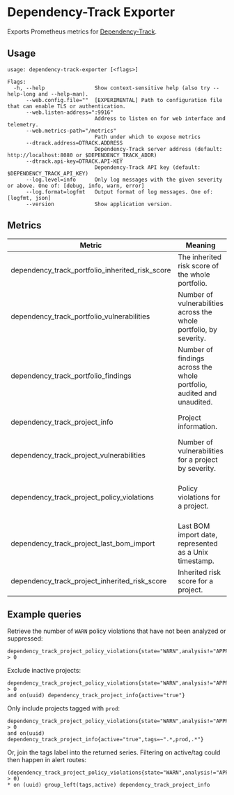 # Dependency-Track Exporter

Exports Prometheus metrics for [Dependency-Track](https://dependencytrack.org/).

## Usage

```
usage: dependency-track-exporter [<flags>]

Flags:
  -h, --help                Show context-sensitive help (also try --help-long and --help-man).
      --web.config.file=""  [EXPERIMENTAL] Path to configuration file that can enable TLS or authentication.
      --web.listen-address=":9916"
                            Address to listen on for web interface and telemetry.
      --web.metrics-path="/metrics"
                            Path under which to expose metrics
      --dtrack.address=DTRACK.ADDRESS
                            Dependency-Track server address (default: http://localhost:8080 or $DEPENDENCY_TRACK_ADDR)
      --dtrack.api-key=DTRACK.API-KEY
                            Dependency-Track API key (default: $DEPENDENCY_TRACK_API_KEY)
      --log.level=info      Only log messages with the given severity or above. One of: [debug, info, warn, error]
      --log.format=logfmt   Output format of log messages. One of: [logfmt, json]
      --version             Show application version.
```

## Metrics

| Metric                                          | Meaning                                                               | Labels                                           |
| ----------------------------------------------- | --------------------------------------------------------------------- | ------------------------------------------------ |
| dependency_track_portfolio_inherited_risk_score | The inherited risk score of the whole portfolio.                      |                                                  |
| dependency_track_portfolio_vulnerabilities      | Number of vulnerabilities across the whole portfolio, by severity.    | severity                                         |
| dependency_track_portfolio_findings             | Number of findings across the whole portfolio, audited and unaudited. | audited                                          |
| dependency_track_project_info                   | Project information.                                                  | uuid, name, version, active, tags                |
| dependency_track_project_vulnerabilities        | Number of vulnerabilities for a project by severity.                  | uuid, name, version, severity                    |
| dependency_track_project_policy_violations      | Policy violations for a project.                                      | uuid, name, version, state, analysis, suppressed |
| dependency_track_project_last_bom_import        | Last BOM import date, represented as a Unix timestamp.                | uuid, name, version                              |
| dependency_track_project_inherited_risk_score   | Inherited risk score for a project.                                   | uuid, name, version                              |

## Example queries

Retrieve the number of `WARN` policy violations that have not been analyzed or
suppressed:

```
dependency_track_project_policy_violations{state="WARN",analysis!="APPROVED",analysis!="REJECTED",suppressed="false"} > 0
```

Exclude inactive projects:

```
dependency_track_project_policy_violations{state="WARN",analysis!="APPROVED",analysis!="REJECTED",suppressed="false"} > 0
and on(uuid) dependency_track_project_info{active="true"}
```

Only include projects tagged with `prod`:

```
dependency_track_project_policy_violations{state="WARN",analysis!="APPROVED",analysis!="REJECTED",suppressed="false"} > 0
and on(uuid) dependency_track_project_info{active="true",tags=~".*,prod,.*"}
```

Or, join the tags label into the returned series. Filtering on active/tag could
then happen in alert routes:

```
(dependency_track_project_policy_violations{state="WARN",analysis!="APPROVED",analysis!="REJECTED",suppressed="false"} > 0)
* on (uuid) group_left(tags,active) dependency_track_project_info
```
